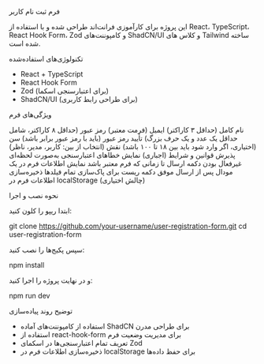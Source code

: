 فرم ثبت نام کاربر

این پروژه برای کارآموزی فرانت‌اند طراحی شده و با استفاده از React، TypeScript، React Hook Form، Zod و کامپوننت‌های 
ShadCN/UI و کلاس های 
Tailwind
ساخته شده است.  

تکنولوژی‌های استفاده‌شده

- React + TypeScript  
- React Hook Form  
- Zod (برای اعتبارسنجی اسکما)  
- ShadCN/UI (برای طراحی رابط کاربری)

ویژگی‌های فرم

نام کامل (حداقل ۳ کاراکتر)
ایمیل (فرمت معتبر)
رمز عبور (حداقل ۸ کاراکتر، شامل حداقل یک عدد و یک حرف بزرگ)
تأیید رمز عبور (باید با رمز عبور برابر باشد)
سن (اختیاری، اگر وارد شود باید بین ۱۸ تا ۱۰۰ باشد)
نقش (انتخاب از بین: کاربر، مدیر، ناظر)
پذیرش قوانین و شرایط (اجباری)
نمایش خطاهای اعتبارسنجی به‌صورت لحظه‌ای
غیرفعال بودن دکمه ارسال تا زمانی که فرم معتبر باشد
نمایش اطلاعات فرم در یک مودال پس از ارسال موفق
دکمه ریست برای پاک‌سازی تمام فیلدها
ذخیره‌سازی اطلاعات فرم در 
localStorage (چالش اختیاری)


نحوه نصب و اجرا

ابتدا ریپو را کلون کنید:

git clone https://github.com/your-username/user-registration-form.git
cd user-registration-form

سپس پکیج‌ها را نصب کنید:

npm install


و در نهایت پروژه را اجرا کنید:

npm run dev


توضیح روند پیاده‌سازی

- استفاده از کامپوننت‌های آماده ShadCN برای طراحی مدرن
- استفاده از react-hook-form برای مدیریت وضعیت فرم
- تعریف تمام اعتبارسنجی‌ها در اسکمای Zod
- ذخیره‌سازی اطلاعات فرم در localStorage برای حفظ داده‌ها

